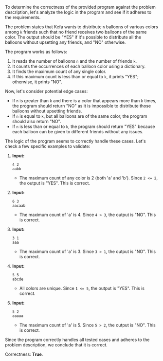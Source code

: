 To determine the correctness of the provided program against the problem description, let's analyze the logic in the program and see if it adheres to the requirements.

The problem states that Kefa wants to distribute `n` balloons of various colors among `k` friends such that no friend receives two balloons of the same color. The output should be "YES" if it's possible to distribute all the balloons without upsetting any friends, and "NO" otherwise.

The program works as follows:
1. It reads the number of balloons `n` and the number of friends `k`.
2. It counts the occurrences of each balloon color using a dictionary.
3. It finds the maximum count of any single color.
4. If this maximum count is less than or equal to `k`, it prints "YES"; otherwise, it prints "NO".

Now, let's consider potential edge cases:
- If `n` is greater than `k` and there is a color that appears more than `k` times, the program should return "NO" as it is impossible to distribute those balloons without upsetting friends.
- If `n` is equal to `k`, but all balloons are of the same color, the program should also return "NO".
- If `n` is less than or equal to `k`, the program should return "YES" because each balloon can be given to different friends without any issues.

The logic of the program seems to correctly handle these cases. Let's check a few specific examples to validate:

1. **Input:** 
   ```
   4 2
   aabb
   ```
   - The maximum count of any color is 2 (both 'a' and 'b'). Since `2 <= 2`, the output is "YES". This is correct.

2. **Input:** 
   ```
   6 3
   aacaab
   ```
   - The maximum count of 'a' is 4. Since `4 > 3`, the output is "NO". This is correct.

3. **Input:** 
   ```
   3 1
   aaa
   ```
   - The maximum count of 'a' is 3. Since `3 > 1`, the output is "NO". This is correct.

4. **Input:** 
   ```
   5 5
   abcde
   ```
   - All colors are unique. Since `1 <= 5`, the output is "YES". This is correct.

5. **Input:** 
   ```
   5 2
   aaaaa
   ```
   - The maximum count of 'a' is 5. Since `5 > 2`, the output is "NO". This is correct.

Since the program correctly handles all tested cases and adheres to the problem description, we conclude that it is correct.

Correctness: **True**.